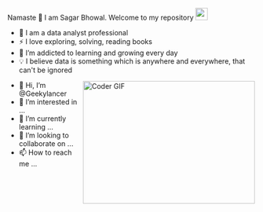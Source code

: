 Namaste 🙏 I am Sagar Bhowal. Welcome to my repository <img src="https://media.giphy.com/media/hvRJCLFzcasrR4ia7z/giphy.gif" width="25px">

- 🤵 I am a data analyst professional
- ⚡ I love exploring, solving, reading books
- 🌱 I’m addicted to learning and growing every day
- 💡 I believe data is something which is anywhere and everywhere, that can't be ignored

<img align="right" alt="Coder GIF" height=250 width=350 src="https://thumbs.gfycat.com/EvilNextDevilfish-small.gif" />











- 👋 Hi, I’m @Geekylancer
- 👀 I’m interested in ...
- 🌱 I’m currently learning ...
- 💞️ I’m looking to collaborate on ...
- 📫 How to reach me ...

<!---
Geekylancer/Geekylancer is a ✨ special ✨ repository because its `README.md` (this file) appears on your GitHub profile.
You can click the Preview link to take a look at your changes.
--->
